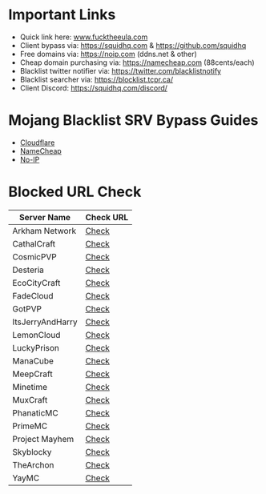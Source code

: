 # Important Links
- Quick link here: www.fucktheeula.com
- Client bypass via: https://squidhq.com & https://github.com/squidhq
- Free domains via: https://noip.com (ddns.net & other)
- Cheap domain purchasing via: https://namecheap.com (88cents/each)
- Blacklist twitter notifier via: https://twitter.com/blacklistnotify
- Blacklist searcher via: https://blocklist.tcpr.ca/
- Client Discord: https://squidhq.com/discord/

# Mojang Blacklist SRV Bypass Guides
- [Cloudflare](https://github.com/EcoCityCraft/MojangBlacklist/blob/master/SRV-Guides/CLOUDFLARE.md)
- [NameCheap](https://github.com/EcoCityCraft/MojangBlacklist/blob/master/SRV-Guides/NAMECHEAP.md)
- [No-IP](https://github.com/EcoCityCraft/MojangBlacklist/blob/master/SRV-Guides/NOIP.md)

# Blocked URL Check

Server Name | Check URL
------------|----------
Arkham Network | [Check](http://mcapi.ca/blockedservers/check/arkhamnetwork.org,mc.arkhamnetwork.org,play.arkhamnetwork.org,playmc.mx)
CathalCraft | [Check](http://mcapi.ca/blockedservers/check/mc.cathalcraft.com,sky.cathalcraft.com)
CosmicPVP | [Check](http://mcapi.ca/blockedservers/check/cosmicpvp.com,cosmicpvp.me,proxypipe.cosmicpvp.com)
Desteria | [Check](http://mcapi.ca/blockedservers/check/pvp.desteria.com)
EcoCityCraft | [Check](http://mcapi.ca/blockedservers/check/ecocitycraft.com,mc.ecocitycraft.com,play.ecocitycraft.com,eccgamers.com,mc.eccgamers.com,play.eccgamers.com,aemservers.net,mc.aemservers.net,play.aemservers.net)
FadeCloud | [Check](http://mcapi.ca/blockedservers/check/fadecloud.com)
GotPVP | [Check](http://mcapi.ca/blockedservers/check/gotpvp.com,play.gotpvp.com)
ItsJerryAndHarry | [Check](http://mcapi.ca/blockedservers/check/itsjerryandharry.com,play.itsjerryandharry.com)
LemonCloud | [Check](http://mcapi.ca/blockedservers/check/play.lemoncloud.org)
LuckyPrison | [Check](http://mcapi.ca/blockedservers/check/luckyprison.com,play.luckyprison.com)
ManaCube | [Check](http://mcapi.ca/blockedservers/check/play.manacube.com)
MeepCraft | [Check](http://mcapi.ca/blockedservers/check/meepcraft.com)
Minetime | [Check](http://mcapi.ca/blockedservers/check/minetime.com)
MuxCraft | [Check](http://mcapi.ca/blockedservers/check/muxcraft.eu,pvp.muxcraft.eu)
PhanaticMC | [Check](http://mcapi.ca/blockedservers/check/phanaticmc.com,play.phanaticmc.com,mcskyblock.com,play.mcskyblock.com)
PrimeMC | [Check](http://mcapi.ca/blockedservers/check/primemc.org,play.primemc.org)
Project Mayhem | [Check](http://mcapi.ca/blockedservers/check/play.pm-mc.com)
Skyblocky | [Check](http://mcapi.ca/blockedservers/check/skyblocky.com,mc.skyblocky.com)
TheArchon | [Check](http://mcapi.ca/blockedservers/check/play.thearchon.net,pvp.thearchon.net)
YayMC | [Check](http://mcapi.ca/blockedservers/check/yaymc.com)
